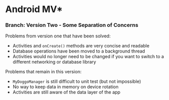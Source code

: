 # Android MV*

### Branch: Version Two - Some Separation of Concerns

Problems from version one that have been solved:
* Activities and `onCreate()` methods are very concise and readable
* Database operations have been moved to a background thread
* Activities would no longer need to be changed if you want to switch to a different networking or database library

Problems that remain in this version:
* `MyDoggoManager` is still difficult to unit test (but not impossible)
* No way to keep data in memory on device rotation
* Activities are still aware of the data layer of the app
